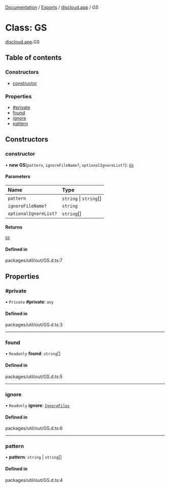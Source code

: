 [Documentation](../README.md) / [Exports](../modules.md) / [discloud.app](../modules/discloud_app.md) / GS

# Class: GS

[discloud.app](../modules/discloud_app.md).GS

## Table of contents

### Constructors

- [constructor](discloud_app.GS.md#constructor)

### Properties

- [#private](discloud_app.GS.md##private)
- [found](discloud_app.GS.md#found)
- [ignore](discloud_app.GS.md#ignore)
- [pattern](discloud_app.GS.md#pattern)

## Constructors

### constructor

• **new GS**(`pattern`, `ignoreFileName?`, `optionalIgnoreList?`): [`GS`](discloud_app.GS.md)

#### Parameters

| Name | Type |
| :------ | :------ |
| `pattern` | `string` \| `string`[] |
| `ignoreFileName?` | `string` |
| `optionalIgnoreList?` | `string`[] |

#### Returns

[`GS`](discloud_app.GS.md)

#### Defined in

packages/util/out/GS.d.ts:7

## Properties

### #private

• `Private` **#private**: `any`

#### Defined in

packages/util/out/GS.d.ts:3

___

### found

• `Readonly` **found**: `string`[]

#### Defined in

packages/util/out/GS.d.ts:5

___

### ignore

• `Readonly` **ignore**: [`IgnoreFiles`](discloud_app.IgnoreFiles.md)

#### Defined in

packages/util/out/GS.d.ts:6

___

### pattern

• **pattern**: `string` \| `string`[]

#### Defined in

packages/util/out/GS.d.ts:4
